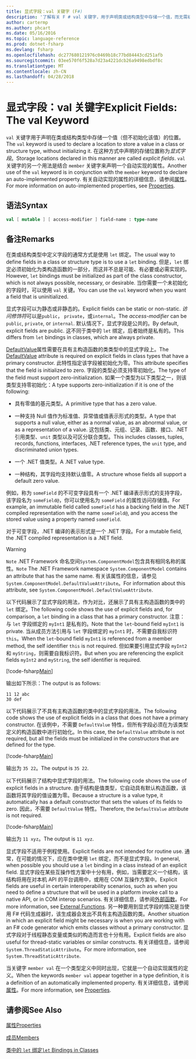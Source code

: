 ```yaml
---
title: 显式字段：val 关键字 (F#)
description: '了解有关 F # val 关键字，用于声明类或结构类型中存储一个值，而无需初始化类型的位置。'
author: cartermp
ms.author: phcart
ms.date: 05/16/2016
ms.topic: language-reference
ms.prod: dotnet-fsharp
ms.devlang: fsharp
ms.openlocfilehash: dc277680121976c0469b18c77bd84443cd251afb
ms.sourcegitcommit: 03ee570f6f528a7d23a4221dcb26a9498edbdf8c
ms.translationtype: MT
ms.contentlocale: zh-CN
ms.lasthandoff: 04/28/2018
---
```

# <a name="explicit-fields-the-val-keyword"></a><span data-ttu-id="1a4e5-103">显式字段：val 关键字</span><span class="sxs-lookup"><span data-stu-id="1a4e5-103">Explicit Fields: The val Keyword</span></span>

<span data-ttu-id="1a4e5-104">`val` 关键字用于声明在类或结构类型中存储一个值（但不初始化该值）的位置。</span><span class="sxs-lookup"><span data-stu-id="1a4e5-104">The `val` keyword is used to declare a location to store a value in a class or structure type, without initializing it.</span></span> <span data-ttu-id="1a4e5-105">在这种方式中声明的存储位置称为*显式字段*。</span><span class="sxs-lookup"><span data-stu-id="1a4e5-105">Storage locations declared in this manner are called *explicit fields*.</span></span> <span data-ttu-id="1a4e5-106">`val` 关键字的另一个用法是结合 `member` 关键字来声明一个自动实现的属性。</span><span class="sxs-lookup"><span data-stu-id="1a4e5-106">Another use of the `val` keyword is in conjunction with the `member` keyword to declare an auto-implemented property.</span></span> <span data-ttu-id="1a4e5-107">有关自动实现的属性的详细信息，请参阅[属性](properties.md)。</span><span class="sxs-lookup"><span data-stu-id="1a4e5-107">For more information on auto-implemented properties, see [Properties](properties.md).</span></span>


## <a name="syntax"></a><span data-ttu-id="1a4e5-108">语法</span><span class="sxs-lookup"><span data-stu-id="1a4e5-108">Syntax</span></span>

```fsharp
val [ mutable ] [ access-modifier ] field-name : type-name
```

## <a name="remarks"></a><span data-ttu-id="1a4e5-109">备注</span><span class="sxs-lookup"><span data-stu-id="1a4e5-109">Remarks</span></span>
<span data-ttu-id="1a4e5-110">在类或结构类型中定义字段的通常方式是使用 `let` 绑定。</span><span class="sxs-lookup"><span data-stu-id="1a4e5-110">The usual way to define fields in a class or structure type is to use a `let` binding.</span></span> <span data-ttu-id="1a4e5-111">但是，`let` 绑定必须初始化为类构造函数的一部分，而这并不总是可能、有必要或必需实现的。</span><span class="sxs-lookup"><span data-stu-id="1a4e5-111">However, `let` bindings must be initialized as part of the class constructor, which is not always possible, necessary, or desirable.</span></span> <span data-ttu-id="1a4e5-112">当你需要一个未初始化的字段时，可以使用 `val` 关键。</span><span class="sxs-lookup"><span data-stu-id="1a4e5-112">You can use the `val` keyword when you want a field that is uninitialized.</span></span>

<span data-ttu-id="1a4e5-113">显式字段可以为静态或非静态的。</span><span class="sxs-lookup"><span data-stu-id="1a4e5-113">Explicit fields can be static or non-static.</span></span> <span data-ttu-id="1a4e5-114">*访问修饰符*可以是`public`， `private`，或`internal`。</span><span class="sxs-lookup"><span data-stu-id="1a4e5-114">The *access-modifier* can be `public`, `private`, or `internal`.</span></span> <span data-ttu-id="1a4e5-115">默认情况下，显式字段是公共的。</span><span class="sxs-lookup"><span data-stu-id="1a4e5-115">By default, explicit fields are public.</span></span> <span data-ttu-id="1a4e5-116">这不同于类中的 `let` 绑定，后者始终是私有的。</span><span class="sxs-lookup"><span data-stu-id="1a4e5-116">This differs from `let` bindings in classes, which are always private.</span></span>

<span data-ttu-id="1a4e5-117">[DefaultValue](https://msdn.microsoft.com/library/a3a3307b-8c05-441e-b109-245511614d58)属性需要在具有主构造函数的类类型中的显式字段上。</span><span class="sxs-lookup"><span data-stu-id="1a4e5-117">The [DefaultValue](https://msdn.microsoft.com/library/a3a3307b-8c05-441e-b109-245511614d58) attribute is required on explicit fields in class types that have a primary constructor.</span></span> <span data-ttu-id="1a4e5-118">此特性指定该字段被初始化为零。</span><span class="sxs-lookup"><span data-stu-id="1a4e5-118">This attribute specifies that the field is initialized to zero.</span></span> <span data-ttu-id="1a4e5-119">字段的类型必须支持零初始化。</span><span class="sxs-lookup"><span data-stu-id="1a4e5-119">The type of the field must support zero-initialization.</span></span> <span data-ttu-id="1a4e5-120">如果一个类型为以下类型之一，则该类型支持零初始化：</span><span class="sxs-lookup"><span data-stu-id="1a4e5-120">A type supports zero-initialization if it is one of the following:</span></span>

- <span data-ttu-id="1a4e5-121">具有零值的基元类型。</span><span class="sxs-lookup"><span data-stu-id="1a4e5-121">A primitive type that has a zero value.</span></span>

- <span data-ttu-id="1a4e5-122">一种支持 Null 值作为标准值、异常值或值表示形式的类型。</span><span class="sxs-lookup"><span data-stu-id="1a4e5-122">A type that supports a null value, either as a normal value, as an abnormal value, or as a representation of a value.</span></span> <span data-ttu-id="1a4e5-123">这包括类、元组、记录、函数、接口、.NET 引用类型、`unit` 类型以及可区分联合类型。</span><span class="sxs-lookup"><span data-stu-id="1a4e5-123">This includes classes, tuples, records, functions, interfaces, .NET reference types, the `unit` type, and discriminated union types.</span></span>

- <span data-ttu-id="1a4e5-124">一个 .NET 值类型。</span><span class="sxs-lookup"><span data-stu-id="1a4e5-124">A .NET value type.</span></span>

- <span data-ttu-id="1a4e5-125">一种结构，其字段均支持默认值零。</span><span class="sxs-lookup"><span data-stu-id="1a4e5-125">A structure whose fields all support a default zero value.</span></span>


<span data-ttu-id="1a4e5-126">例如，称为 `someField` 的不可变字段具有一个 .NET 编译表示形式的支持字段，该字段名为 `someField@`，你可以使用名为 `someField` 的属性访问存储值。</span><span class="sxs-lookup"><span data-stu-id="1a4e5-126">For example, an immutable field called `someField` has a backing field in the .NET compiled representation with the name `someField@`, and you access the stored value using a property named `someField`.</span></span>

<span data-ttu-id="1a4e5-127">对于可变字段，.NET 编译的表示形式是一个 .NET 字段。</span><span class="sxs-lookup"><span data-stu-id="1a4e5-127">For a mutable field, the .NET compiled representation is a .NET field.</span></span>


>[!WARNING] 
<span data-ttu-id="1a4e5-128">`Note` .NET Framework 命名空间`System.ComponentModel`包含具有相同名称的属性。</span><span class="sxs-lookup"><span data-stu-id="1a4e5-128">`Note` The .NET Framework namespace `System.ComponentModel` contains an attribute that has the same name.</span></span> <span data-ttu-id="1a4e5-129">有关该属性的信息，请参见 `System.ComponentModel.DefaultValueAttribute`。</span><span class="sxs-lookup"><span data-stu-id="1a4e5-129">For information about this attribute, see `System.ComponentModel.DefaultValueAttribute`.</span></span>


<span data-ttu-id="1a4e5-130">以下代码展示了显式字段的用法，作为对比，还展示了具有主构造函数的类中的 `let` 绑定。</span><span class="sxs-lookup"><span data-stu-id="1a4e5-130">The following code shows the use of explicit fields and, for comparison, a `let` binding in a class that has a primary constructor.</span></span> <span data-ttu-id="1a4e5-131">注意：与 `let` 字段绑定的 `myInt1` 是私有的。</span><span class="sxs-lookup"><span data-stu-id="1a4e5-131">Note that the `let`-bound field `myInt1` is private.</span></span> <span data-ttu-id="1a4e5-132">当从成员方法引用与 `let` 字段绑定的 `myInt1` 时，不需要自我标识符 `this`。</span><span class="sxs-lookup"><span data-stu-id="1a4e5-132">When the `let`-bound field `myInt1` is referenced from a member method, the self identifier `this` is not required.</span></span> <span data-ttu-id="1a4e5-133">但如果要引用显式字段 `myInt2` 和 `myString`，则需要自我标识符。</span><span class="sxs-lookup"><span data-stu-id="1a4e5-133">But when you are referencing the explicit fields `myInt2` and `myString`, the self identifier is required.</span></span>

[!code-fsharp[Main](../../../../samples/snippets/fsharp/lang-ref-2/snippet6701.fs)]

<span data-ttu-id="1a4e5-134">输出如下所示：</span><span class="sxs-lookup"><span data-stu-id="1a4e5-134">The output is as follows:</span></span>

```
11 12 abc
30 def
```

<span data-ttu-id="1a4e5-135">以下代码展示了不具有主构造函数的类中的显式字段的用法。</span><span class="sxs-lookup"><span data-stu-id="1a4e5-135">The following code shows the use of explicit fields in a class that does not have a primary constructor.</span></span> <span data-ttu-id="1a4e5-136">在该例中，不需要 `DefaultValue` 特性，但所有字段必须在为该类型定义的构造函数中进行初始化。</span><span class="sxs-lookup"><span data-stu-id="1a4e5-136">In this case, the `DefaultValue` attribute is not required, but all the fields must be initialized in the constructors that are defined for the type.</span></span>

[!code-fsharp[Main](../../../../samples/snippets/fsharp/lang-ref-2/snippet6702.fs)]

<span data-ttu-id="1a4e5-137">输出为 `35 22`。</span><span class="sxs-lookup"><span data-stu-id="1a4e5-137">The output is `35 22`.</span></span>

<span data-ttu-id="1a4e5-138">以下代码展示了结构中显式字段的用法。</span><span class="sxs-lookup"><span data-stu-id="1a4e5-138">The following code shows the use of explicit fields in a structure.</span></span> <span data-ttu-id="1a4e5-139">由于结构是值类型，它自动具有默认构造函数，该函数将其字段的值设置为零。</span><span class="sxs-lookup"><span data-stu-id="1a4e5-139">Because a structure is a value type, it automatically has a default constructor that sets the values of its fields to zero.</span></span> <span data-ttu-id="1a4e5-140">因此，不需要 `DefaultValue` 特性。</span><span class="sxs-lookup"><span data-stu-id="1a4e5-140">Therefore, the `DefaultValue` attribute is not required.</span></span>

[!code-fsharp[Main](../../../../samples/snippets/fsharp/lang-ref-2/snippet6703.fs)]

<span data-ttu-id="1a4e5-141">输出为 `11 xyz`。</span><span class="sxs-lookup"><span data-stu-id="1a4e5-141">The output is `11 xyz`.</span></span>

<span data-ttu-id="1a4e5-142">显式字段不适用于例程使用。</span><span class="sxs-lookup"><span data-stu-id="1a4e5-142">Explicit fields are not intended for routine use.</span></span> <span data-ttu-id="1a4e5-143">通常，在可能的情况下，应在类中使用 `let` 绑定，而不是显式字段。</span><span class="sxs-lookup"><span data-stu-id="1a4e5-143">In general, when possible you should use a `let` binding in a class instead of an explicit field.</span></span> <span data-ttu-id="1a4e5-144">显式字段在某些互操作性方案中十分有用，例如，当需要定义一个结构，该结构将用在对本机 API 的平台调用中，或用在 COM 互操作方案中。</span><span class="sxs-lookup"><span data-stu-id="1a4e5-144">Explicit fields are useful in certain interoperability scenarios, such as when you need to define a structure that will be used in a platform invoke call to a native API, or in COM interop scenarios.</span></span> <span data-ttu-id="1a4e5-145">有关详细信息，请参阅[外部函数](../functions/external-functions.md)。</span><span class="sxs-lookup"><span data-stu-id="1a4e5-145">For more information, see [External Functions](../functions/external-functions.md).</span></span> <span data-ttu-id="1a4e5-146">另一种要用到显式字段的情况是当使用 F# 代码生成器时，该生成器会发出不具有主构造函数的类。</span><span class="sxs-lookup"><span data-stu-id="1a4e5-146">Another situation in which an explicit field might be necessary is when you are working with an F# code generator which emits classes without a primary constructor.</span></span> <span data-ttu-id="1a4e5-147">显式字段对于线程静态变量或类似的构造而言也十分有用。</span><span class="sxs-lookup"><span data-stu-id="1a4e5-147">Explicit fields are also useful for thread-static variables or similar constructs.</span></span> <span data-ttu-id="1a4e5-148">有关详细信息，请参阅`System.ThreadStaticAttribute`。</span><span class="sxs-lookup"><span data-stu-id="1a4e5-148">For more information, see `System.ThreadStaticAttribute`.</span></span>

<span data-ttu-id="1a4e5-149">当关键字 `member val` 在一个类型定义中同时出现，它就是一个自动实现属性的定义。</span><span class="sxs-lookup"><span data-stu-id="1a4e5-149">When the keywords `member val` appear together in a type definition, it is a definition of an automatically implemented property.</span></span> <span data-ttu-id="1a4e5-150">有关详细信息，请参阅[属性](properties.md)。</span><span class="sxs-lookup"><span data-stu-id="1a4e5-150">For more information, see [Properties](properties.md).</span></span>


## <a name="see-also"></a><span data-ttu-id="1a4e5-151">请参阅</span><span class="sxs-lookup"><span data-stu-id="1a4e5-151">See Also</span></span>
[<span data-ttu-id="1a4e5-152">属性</span><span class="sxs-lookup"><span data-stu-id="1a4e5-152">Properties</span></span>](properties.md)

[<span data-ttu-id="1a4e5-153">成员</span><span class="sxs-lookup"><span data-stu-id="1a4e5-153">Members</span></span>](index.md)

[<span data-ttu-id="1a4e5-154">类中的 `let` 绑定</span><span class="sxs-lookup"><span data-stu-id="1a4e5-154">`let` Bindings in Classes</span></span>](let-bindings-in-classes.md)
